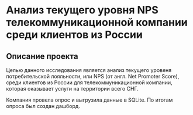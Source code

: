 # Анализ текущего уровня NPS телекоммуникационной компании среди клиентов из России

## Описание проекта

Целью данного исследования является анализ текущего уровеня потребительской лояльности, или NPS (от англ. Net Promoter Score), среди клиентов из России для телекоммуникационной компании, которая оказывает услуги на территории всего СНГ. 

Компания провела опрос и выгрузила данные в SQLite. По итогам опроса был создан дашборд.






